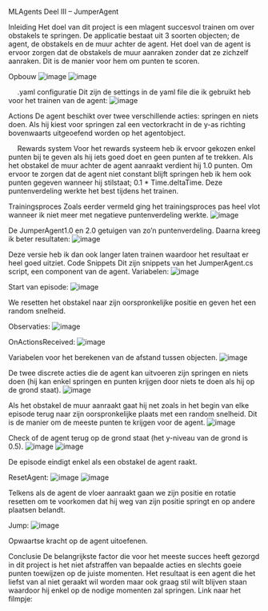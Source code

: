 MLAgents Deel III – JumperAgent

Inleiding
Het doel van dit project is een mlagent succesvol trainen om over obstakels te springen. De applicatie bestaat uit 3 soorten objecten; de agent, de obstakels en de muur achter de agent. Het doel van de agent is ervoor zorgen dat de obstakels de muur aanraken zonder dat ze zichzelf aanraken. Dit is de manier voor hem om punten te scoren.

Opbouw
![image](https://github.com/user-attachments/assets/222d351a-be8a-4927-9f7b-f4c63d22881e)
![image](https://github.com/user-attachments/assets/f0c82c79-de7e-434d-93bb-3b93bb75378f)

 
 
.yaml configuratie
Dit zijn de settings in de yaml file die ik gebruikt heb voor het trainen van de agent:
![image](https://github.com/user-attachments/assets/679cee08-55c9-4c4e-85c2-0ed4e2734357)

 
Actions
De agent beschikt over twee verschillende acties: springen en niets doen. Als hij kiest voor springen zal een vectorkracht in de y-as richting bovenwaarts uitgeoefend worden op het agentobject.

 
Rewards system
Voor het rewards systeem heb ik ervoor gekozen enkel punten bij te geven als hij iets goed doet en geen punten af te trekken. Als het obstakel de muur achter de agent aanraakt verdient hij 1.0 punten. Om ervoor te zorgen dat de agent niet constant blijft springen heb ik hem ook punten gegeven wanneer hij stilstaat; 0.1 * Time.deltaTime. Deze puntenverdeling werkte het best tijdens het trainen.

Trainingsproces
Zoals eerder vermeld ging het trainingsproces pas heel vlot wanneer ik niet meer met negatieve puntenverdeling werkte.
![image](https://github.com/user-attachments/assets/831d62a1-f4fb-4095-a23b-941c0b4910b1)

De JumperAgent1.0 en 2.0 getuigen van zo’n puntenverdeling. Daarna kreeg ik beter resultaten:
![image](https://github.com/user-attachments/assets/a30083ee-0932-435c-a0be-22da625af770)

Deze versie heb ik dan ook langer laten trainen waardoor het resultaat er heel goed uitziet.
Code Snippets
Dit zijn snippets van het JumperAgent.cs script, een component van de agent.
Variabelen:
![image](https://github.com/user-attachments/assets/7f470553-dc95-49e2-a861-76cbb5f9f232)


Start van episode:
![image](https://github.com/user-attachments/assets/89400f0a-6b24-46b5-a0ef-6d3eb922bea5)

We resetten het obstakel naar zijn oorspronkelijke positie en geven het een random snelheid.

Observaties:
![image](https://github.com/user-attachments/assets/bfd6d1ac-1d40-479f-bab0-55232a019dea)


OnActionsReceived:
![image](https://github.com/user-attachments/assets/336f2470-e04a-4b6c-9601-20086588b67e)

Variabelen voor het berekenen van de afstand tussen objecten.
![image](https://github.com/user-attachments/assets/5e2f4932-10bb-4fd7-8444-7af719512d33)

De twee discrete acties die de agent kan uitvoeren zijn springen en niets doen (hij kan enkel springen en punten krijgen door niets te doen als hij op de grond staat).
![image](https://github.com/user-attachments/assets/92784853-9b0b-46e0-8d0c-e66d19109727)

Als het obstakel de muur aanraakt gaat hij net zoals in het begin van elke episode terug naar zijn oorspronkelijke plaats met een random snelheid. Dit is de manier om de meeste punten te krijgen voor de agent.
![image](https://github.com/user-attachments/assets/88ccd830-8893-47f3-a447-a790e0e21f23)

Check of de agent terug op de grond staat (het y-niveau van de grond is 0.5).
![image](https://github.com/user-attachments/assets/90f8b8d7-7d96-490a-a9c4-9088ba10090d)
![image](https://github.com/user-attachments/assets/c6a85ab3-ebcf-4f8c-895f-1ed004692725)

 
De episode eindigt enkel als een obstakel de agent raakt.

ResetAgent:
![image](https://github.com/user-attachments/assets/53e8a780-2645-424f-afec-a6b464432822)
![image](https://github.com/user-attachments/assets/4f564269-d8ec-4f4f-b499-e02f09e58043)

Telkens als de agent de vloer aanraakt gaan we zijn positie en rotatie resetten om te voorkomen dat hij weg van zijn positie springt en op andere plaatsen belandt.

Jump:
![image](https://github.com/user-attachments/assets/6929c457-ad43-4097-a1a1-d8923c79f0fa)

Opwaartse kracht op de agent uitoefenen. 

Conclusie
De belangrijkste factor die voor het meeste succes heeft gezorgd in dit project is het niet afstraffen van bepaalde acties en slechts goeie punten toewijzen op de juiste momenten. Het resultaat is een agent die het liefst van al niet geraakt wil worden maar ook graag stil wilt blijven staan waardoor hij enkel op de nodige momenten zal springen.
Link naar het filmpje:
